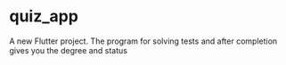 # quiz_app

A new Flutter project.
The program for solving tests and after completion gives you the degree and status
